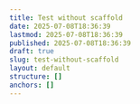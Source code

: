 ```yaml
---
title: Test without scaffold
date: 2025-07-08T18:36:39
lastmod: 2025-07-08T18:36:39
published: 2025-07-08T18:36:39
draft: true
slug: test-without-scaffold
layout: default
structure: []
anchors: []
---
```


